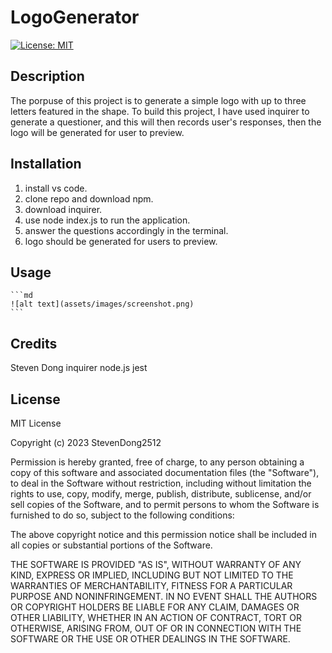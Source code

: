 # LogoGenerator

[![License: MIT](https://img.shields.io/badge/License-MIT-yellow.svg)](https://opensource.org/licenses/MIT)

## Description

The porpuse of this project is to generate a simple logo with up to three letters featured in the shape. To build this project, I have used inquirer to generate a questioner, and this will then records user's responses, then the logo will be generated for user to preview. 

## Installation

1. install vs code.
2. clone repo and download npm. 
3. download inquirer.
4. use node index.js to run the application. 
5. answer the questions accordingly in the terminal. 
6. logo should be generated for users to preview.

## Usage


    ```md
    ![alt text](assets/images/screenshot.png)
    ```

## Credits

Steven Dong
inquirer
node.js
jest 


## License

MIT License

Copyright (c) 2023 StevenDong2512

Permission is hereby granted, free of charge, to any person obtaining a copy
of this software and associated documentation files (the "Software"), to deal
in the Software without restriction, including without limitation the rights
to use, copy, modify, merge, publish, distribute, sublicense, and/or sell
copies of the Software, and to permit persons to whom the Software is
furnished to do so, subject to the following conditions:

The above copyright notice and this permission notice shall be included in all
copies or substantial portions of the Software.

THE SOFTWARE IS PROVIDED "AS IS", WITHOUT WARRANTY OF ANY KIND, EXPRESS OR
IMPLIED, INCLUDING BUT NOT LIMITED TO THE WARRANTIES OF MERCHANTABILITY,
FITNESS FOR A PARTICULAR PURPOSE AND NONINFRINGEMENT. IN NO EVENT SHALL THE
AUTHORS OR COPYRIGHT HOLDERS BE LIABLE FOR ANY CLAIM, DAMAGES OR OTHER
LIABILITY, WHETHER IN AN ACTION OF CONTRACT, TORT OR OTHERWISE, ARISING FROM,
OUT OF OR IN CONNECTION WITH THE SOFTWARE OR THE USE OR OTHER DEALINGS IN THE
SOFTWARE.
